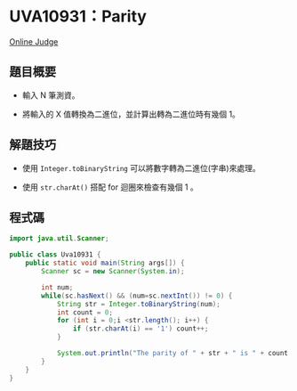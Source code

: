 # UVA10931：Parity

[Online Judge](https://onlinejudge.org/index.php?option=com_onlinejudge&Itemid=8&page=show_problem&category=24&problem=1872)

## 題目概要

- 輸入 N 筆測資。

- 將輸入的 X 值轉換為二進位，並計算出轉為二進位時有幾個 1。

## 解題技巧

- 使用 `Integer.toBinaryString` 可以將數字轉為二進位(字串)來處理。

- 使用 `str.charAt()` 搭配 for 迴圈來檢查有幾個 1 。

## 程式碼

```java
import java.util.Scanner;

public class Uva10931 {
    public static void main(String args[]) {
        Scanner sc = new Scanner(System.in);

        int num;
        while(sc.hasNext() && (num=sc.nextInt()) != 0) {
            String str = Integer.toBinaryString(num);
            int count = 0;
            for (int i = 0;i <str.length(); i++) {
                if (str.charAt(i) == '1') count++;
            }

            System.out.println("The parity of " + str + " is " + count + " (mod 2).");
        }
    }
}
```
